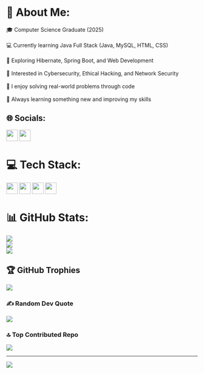 # 💫 About Me:
🎓 Computer Science Graduate (2025)<br><br>
💻 Currently learning Java Full Stack (Java, MySQL, HTML, CSS)<br><br>
🚀 Exploring Hibernate, Spring Boot, and Web Development<br><br>
🔐 Interested in Cybersecurity, Ethical Hacking, and Network Security <br><br>
🧠 I enjoy solving real-world problems through code<br><br>
🌱 Always learning something new and improving my skills

## 🌐 Socials:
[<img src="https://img.icons8.com/fluency/48/000000/instagram-new.png" width="30"/>](https://instagram.com/thanioruvan161229)
[<img src="https://img.icons8.com/color/48/000000/gmail.png" width="30"/>](mailto:thanioruvan161229@gmail.com)

# 💻 Tech Stack:
<img src="https://img.icons8.com/color/48/html-5.png" width="30"/>
<img src="https://img.icons8.com/color/48/css3.png" width="30"/>
<img src="https://img.icons8.com/fluency/48/mysql-logo.png" width="30"/>
<img src="https://img.icons8.com/ios-filled/50/hibernate-orm.png" width="30"/>

# 📊 GitHub Stats:
![](https://github-readme-stats.vercel.app/api?username=kannantechie&theme=default_repocard&hide_border=true)<br/>
![](https://nirzak-streak-stats.vercel.app/?user=kannantechie&theme=default_repocard&hide_border=true)<br/>
![](https://github-readme-stats.vercel.app/api/top-langs/?username=kannantechie&theme=default_repocard&hide_border=true&layout=compact)

## 🏆 GitHub Trophies
![](https://github-profile-trophy.vercel.app/?username=kannantechie&theme=radical&no-frame=false&no-bg=false&margin-w=4)

### ✍️ Random Dev Quote
![](https://quotes-github-readme.vercel.app/api?type=horizontal&theme=radical)

### 🔝 Top Contributed Repo
![](https://github-contributor-stats.vercel.app/api?username=kannantechie&limit=5&theme=radical&combine_all_yearly_contributions=true)

---
[![](https://visitcount.itsvg.in/api?id=kannantechie&icon=0&color=0)](https://visitcount.itsvg.in)

<!-- Proudly created with GPRM ( https://gprm.itsvg.in ) -->
